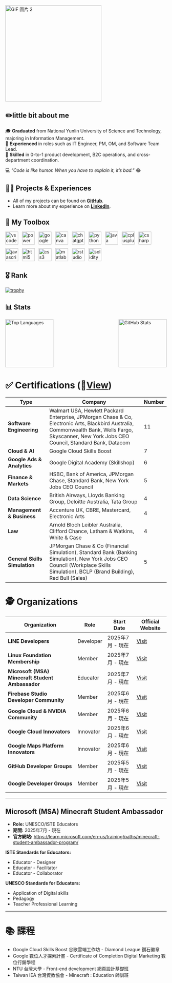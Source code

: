 <div style="display: flex; align-items: center; gap: 10px;">
  <img src="https://media3.giphy.com/media/v1.Y2lkPTc5MGI3NjExb3BsdGVrd2F1enA1bmtnaGJudjF6cTJkeDczNTF3NG15cTJoZXBsMCZlcD12MV9pbnRlcm5hbF9naWZfYnlfaWQmY3Q9cw/ZxkIpml8oaFji4IRpz/giphy.gif" alt="GIF 圖片 2" style="width: 300px; height: auto;">
</div>

## ✏️little bit about me


🎓 **Graduated** from National Yunlin University of Science and Technology, majoring in Information Management.  
💼 **Experienced** in roles such as IT Engineer, PM, OM, and Software Team Lead.  
🚀 **Skilled** in 0-to-1 product development, B2C operations, and cross-department coordination.  

💻 *"Code is like humor. When you have to explain it, it’s bad."* 😂


## 👨‍💻 Projects & Experiences

- All of my projects can be found on **[GitHub](https://github.com/chase5ws)**.  
- Learn more about my experience on **[LinkedIn](https://www.linkedin.com/in/chase5ws/)**.


## 🧰 My Toolbox

<div style="display: flex; align-items: center; gap: 12px; flex-wrap: wrap;">
  <img src="https://cdn.jsdelivr.net/gh/devicons/devicon/icons/vscode/vscode-original.svg" alt="vscode logo" height="40px" width="40px" />
  <img src="https://img.icons8.com/?size=100&id=kTTt25v6Drpd&format=png&color=000000" alt="power automate logo" height="40px" width="40px" />
  <img src="https://cdn.jsdelivr.net/gh/devicons/devicon/icons/googlecloud/googlecloud-original.svg" alt="googlecloud logo" height="40px" width="40px" />
  <img src="https://cdn.jsdelivr.net/gh/devicons/devicon/icons/canva/canva-original.svg" alt="canva logo" height="40px" width="40px" />
  <img src="https://upload.wikimedia.org/wikipedia/commons/0/04/ChatGPT_logo.svg" alt="chatgpt logo" height="40px" width="40px" />
  <img src="https://cdn.jsdelivr.net/gh/devicons/devicon/icons/python/python-original.svg" alt="python logo" height="40px" width="40px" />
  <img src="https://cdn.jsdelivr.net/gh/devicons/devicon/icons/java/java-original.svg" alt="java logo" height="40px" width="40px" />
  <img src="https://cdn.jsdelivr.net/gh/devicons/devicon/icons/cplusplus/cplusplus-original.svg" alt="cplusplus logo" height="40px" width="40px" />
  <img src="https://cdn.jsdelivr.net/gh/devicons/devicon/icons/csharp/csharp-original.svg" alt="csharp logo" height="40px" width="40px" />
  <img src="https://cdn.jsdelivr.net/gh/devicons/devicon/icons/javascript/javascript-original.svg" alt="javascript logo" height="40px" width="40px" />
  <img src="https://cdn.jsdelivr.net/gh/devicons/devicon/icons/html5/html5-original.svg" alt="html5 logo" height="40px" width="40px" />
  <img src="https://cdn.jsdelivr.net/gh/devicons/devicon/icons/css3/css3-original.svg" alt="css3 logo" height="40px" width="40px" />
  <img src="https://cdn.jsdelivr.net/gh/devicons/devicon/icons/matlab/matlab-original.svg" alt="matlab logo" height="40px" width="40px" />
  <img src="https://cdn.jsdelivr.net/gh/devicons/devicon@latest/icons/r/r-plain.svg" alt="rstudio logo" height="40px" width="40px" />
  <img src="https://img.icons8.com/?size=100&id=HOpiPSjPWNNd&format=png&color=000000" alt="solidity logo" height="40px" width="40px" />
</div>

## 🎖️ Rank

[![trophy](https://github-profile-trophy.vercel.app/?username=chase5ws&theme=juicyfresh)](https://github.com/chase5ws/github-profile-trophy)


## 📊 Stats

<div style="display: flex; justify-content: space-between; align-items: center; gap: 10px;">
  <img src="https://github-readme-stats.vercel.app/api/top-langs?username=chase5ws&show_icons=true&locale=en&layout=compact&theme=tokyonight" alt="Top Languages" style="height: 150px;" />
  <img src="https://github-readme-stats.vercel.app/api?username=chase5ws&show_icons=true&theme=tokyonight" alt="GitHub Stats" style="height: 150px;" />
</div>


# ✅ Certifications (📂[View](https://www.linkedin.com/in/chase5ws/details/certifications/))

| **Type**                           | **Company**                                                                                          | **Number** |
|------------------------------------|---------------------------------------------------------------------------------------------------|--------------|
| **Software Engineering**           | Walmart USA, Hewlett Packard Enterprise, JPMorgan Chase & Co, Electronic Arts, Blackbird Australia, Commonwealth Bank, Wells Fargo, Skyscanner, New York Jobs CEO Council, Standard Bank, Datacom | 11           |
| **Cloud & AI**                     | Google Cloud Skills Boost                                                                         | 7            |
| **Google Ads & Analytics**         | Google Digital Academy (Skillshop)                                                               | 6            |
| **Finance & Markets**              | HSBC, Bank of America, JPMorgan Chase, Standard Bank, New York Jobs CEO Council                  | 5            |
| **Data Science**                   | British Airways, Lloyds Banking Group, Deloitte Australia, Tata Group                            | 4            |
| **Management & Business**          | Accenture UK, CBRE, Mastercard, Electronic Arts                                                  | 4            |
| **Law**                            | Arnold Bloch Leibler Australia, Clifford Chance, Latham & Watkins, White & Case                  | 4            |
| **General Skills Simulation**      | JPMorgan Chase & Co (Financial Simulation), Standard Bank (Banking Simulation), New York Jobs CEO Council (Workplace Skills Simulation), BCLP (Brand Building), Red Bull (Sales) | 5            |

# 🕵️ Organizations

| **Organization**                                   | **Role**       | **Start Date**      | **Official Website**                                                                 |
|----------------------------------------------------|----------------|---------------------|-------------------------------------------------------------------------------------|
| **LINE Developers**                                | Developer      | 2025年7月 - 現在    | [Visit](https://developers.line.biz/en/)                                            |
| **Linux Foundation Membership**                    | Member         | 2025年7月 - 現在    | [Visit](https://www.linuxfoundation.org/)                                           |
| **Microsoft (MSA) Minecraft Student Ambassador**   | Educator       | 2025年7月 - 現在    | [Visit](https://learn.microsoft.com/en-us/training/paths/minecraft-student-ambassador-program/) |
| **Firebase Studio Developer Community**            | Member         | 2025年6月 - 現在    | [Visit](https://developers.google.com/profile/badges/community/firebasestudio/firebase-studio?hl=zh-tw) |
| **Google Cloud & NVIDIA Community**                | Member         | 2025年6月 - 現在    | [Visit](https://developers.google.com/community/nvidia)                             |
| **Google Cloud Innovators**                        | Innovator      | 2025年6月 - 現在    | [Visit](https://cloud.google.com/innovators?hl=zh-tw)                               |
| **Google Maps Platform Innovators**                | Innovator      | 2025年6月 - 現在    | [Visit](https://developers.google.com/maps/innovators)                              |
| **GitHub Developer Groups**                        | Member         | 2025年5月 - 現在    | [Visit](https://docs.github.com/en/get-started/exploring-integrations/github-developer-program) |
| **Google Developer Groups**                        | Member         | 2025年5月 - 現在    | [Visit](https://developers.google.com/program)                                      |

---

## Microsoft (MSA) Minecraft Student Ambassador

- **Role:** UNESCO/ISTE Educators
- **期間:** 2025年7月 - 現在
- **官方網站:** https://learn.microsoft.com/en-us/training/paths/minecraft-student-ambassador-program/

**ISTE Standards for Educators:**  
- Educator - Designer  
- Educator - Facilitator  
- Educator - Collaborator  

**UNESCO Standards for Educators:**  
- Application of Digital skills  
- Pedagogy  
- Teacher Professional Learning  

---

# 📚 課程

- Google Cloud Skills Boost 谷歌雲端工作坊 - Diamond League 鑽石徽章
- Google 數位人才探索計畫 - Certificate of Completion Digital Marketing 數位行銷學程
- NTU 台灣大學 - Front-end development 網頁設計基礎班
- Taiwan IEA 台灣資教協會 - Minecraft : Education 師訓班






